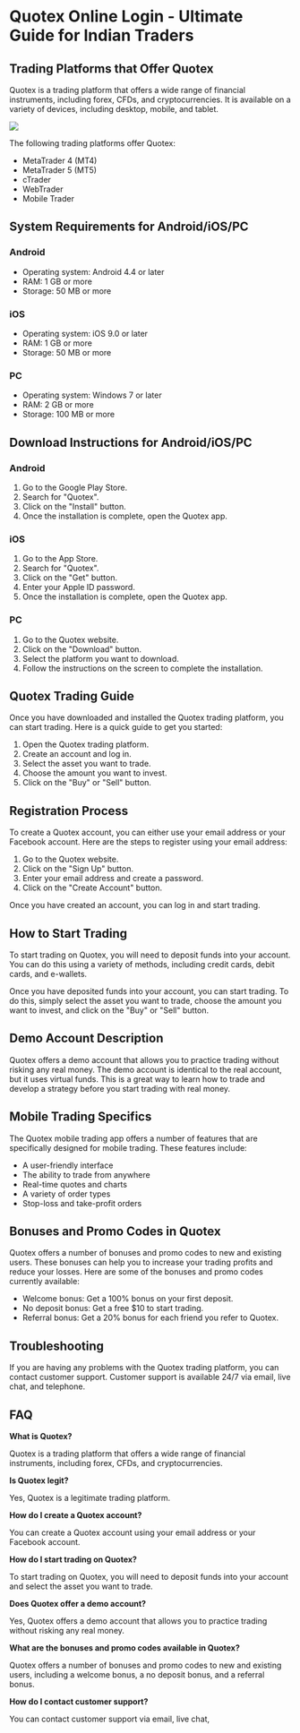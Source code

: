 # Quotex Online Login - Ultimate Guide for Indian Traders

## Trading Platforms that Offer Quotex

Quotex is a trading platform that offers a wide range of financial
instruments, including forex, CFDs, and cryptocurrencies. It is
available on a variety of devices, including desktop, mobile, and
tablet.

[![](https://static.quotex.io/files/3_en/300_250.jpg)](https://traff.sbs/brokerqxlid)

The following trading platforms offer Quotex:

-   MetaTrader 4 (MT4)
-   MetaTrader 5 (MT5)
-   cTrader
-   WebTrader
-   Mobile Trader

## System Requirements for Android/iOS/PC

### Android

-   Operating system: Android 4.4 or later
-   RAM: 1 GB or more
-   Storage: 50 MB or more

### iOS

-   Operating system: iOS 9.0 or later
-   RAM: 1 GB or more
-   Storage: 50 MB or more

### PC

-   Operating system: Windows 7 or later
-   RAM: 2 GB or more
-   Storage: 100 MB or more

## Download Instructions for Android/iOS/PC

### Android

1.  Go to the Google Play Store.
2.  Search for "Quotex".
3.  Click on the "Install" button.
4.  Once the installation is complete, open the Quotex app.

### iOS

1.  Go to the App Store.
2.  Search for "Quotex".
3.  Click on the "Get" button.
4.  Enter your Apple ID password.
5.  Once the installation is complete, open the Quotex app.

### PC

1.  Go to the Quotex website.
2.  Click on the "Download" button.
3.  Select the platform you want to download.
4.  Follow the instructions on the screen to complete the installation.

## Quotex Trading Guide

Once you have downloaded and installed the Quotex trading platform, you
can start trading. Here is a quick guide to get you started:

1.  Open the Quotex trading platform.
2.  Create an account and log in.
3.  Select the asset you want to trade.
4.  Choose the amount you want to invest.
5.  Click on the "Buy" or "Sell" button.

## Registration Process

To create a Quotex account, you can either use your email address or
your Facebook account. Here are the steps to register using your email
address:

1.  Go to the Quotex website.
2.  Click on the "Sign Up" button.
3.  Enter your email address and create a password.
4.  Click on the "Create Account" button.

Once you have created an account, you can log in and start trading.

## How to Start Trading

To start trading on Quotex, you will need to deposit funds into your
account. You can do this using a variety of methods, including credit
cards, debit cards, and e-wallets.

Once you have deposited funds into your account, you can start trading.
To do this, simply select the asset you want to trade, choose the amount
you want to invest, and click on the "Buy" or "Sell" button.

## Demo Account Description

Quotex offers a demo account that allows you to practice trading without
risking any real money. The demo account is identical to the real
account, but it uses virtual funds. This is a great way to learn how to
trade and develop a strategy before you start trading with real money.

## Mobile Trading Specifics

The Quotex mobile trading app offers a number of features that are
specifically designed for mobile trading. These features include:

-   A user-friendly interface
-   The ability to trade from anywhere
-   Real-time quotes and charts
-   A variety of order types
-   Stop-loss and take-profit orders

## Bonuses and Promo Codes in Quotex

Quotex offers a number of bonuses and promo codes to new and existing
users. These bonuses can help you to increase your trading profits and
reduce your losses. Here are some of the bonuses and promo codes
currently available:

-   Welcome bonus: Get a 100% bonus on your first deposit.
-   No deposit bonus: Get a free \$10 to start trading.
-   Referral bonus: Get a 20% bonus for each friend you refer to Quotex.

## Troubleshooting

If you are having any problems with the Quotex trading platform, you can
contact customer support. Customer support is available 24/7 via email,
live chat, and telephone.

## FAQ

**What is Quotex?**

Quotex is a trading platform that offers a wide range of financial
instruments, including forex, CFDs, and cryptocurrencies.

**Is Quotex legit?**

Yes, Quotex is a legitimate trading platform.

**How do I create a Quotex account?**

You can create a Quotex account using your email address or your
Facebook account.

**How do I start trading on Quotex?**

To start trading on Quotex, you will need to deposit funds into your
account and select the asset you want to trade.

**Does Quotex offer a demo account?**

Yes, Quotex offers a demo account that allows you to practice trading
without risking any real money.

**What are the bonuses and promo codes available in Quotex?**

Quotex offers a number of bonuses and promo codes to new and existing
users, including a welcome bonus, a no deposit bonus, and a referral
bonus.

**How do I contact customer support?**

You can contact customer support via email, live chat,

